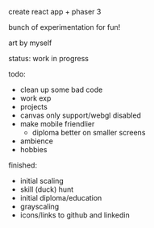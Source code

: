 create react app + phaser 3

bunch of experimentation for fun!

art by myself

status: work in progress

todo:

- clean up some bad code
- work exp
- projects
- canvas only support/webgl disabled
- make mobile friendlier
  - diploma better on smaller screens
- ambience
- hobbies

finished:

- initial scaling
- skill (duck) hunt
- initial diploma/education
- grayscaling
- icons/links to github and linkedin
